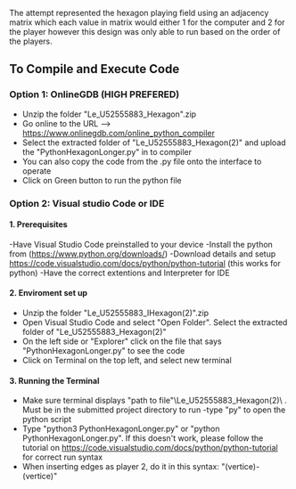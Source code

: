 The attempt represented the hexagon playing field using an adjacency matrix which each value in matrix would either 1 for the computer and 2 for the player however this design was only able to run based on the order of the players. 


## To Compile and Execute Code
### Option 1: OnlineGDB (HIGH PREFERED)
- Unzip the folder "Le_U52555883_Hexagon".zip
- Go online to the URL --> https://www.onlinegdb.com/online_python_compiler
- Select the extracted folder of "Le_U52555883_Hexagon(2)" and upload the "PythonHexagonLonger.py" in to compiler
- You can also copy the code from the .py file onto the interface to operate
- Click on Green button to run the python file

### Option 2: Visual studio Code or IDE
#### 1. Prerequisites
-Have Visual Studio Code preinstalled to your device
-Install the python from (https://www.python.org/downloads/)
-Download details and setup  https://code.visualstudio.com/docs/python/python-tutorial (this works for python)
-Have the correct extentions and Interpreter for IDE
#### 2. Enviroment set up
- Unzip the folder "Le_U52555883_IHexagon(2)".zip
- Open Visual Studio Code and select "Open Folder". Select the extracted folder of "Le_U52555883_Hexagon(2)"
- On the left side or "Explorer" click on the file that says "PythonHexagonLonger.py" to see the code
- Click on Terminal on the top left, and select new terminal
#### 3. Running the Terminal
- Make sure terminal displays "path to file"\Le_U52555883_Hexagon(2)\ . Must be in the submitted project directory to run
-type "py" to open the python script
- Type "python3 PythonHexagonLonger.py" or "python PythonHexagonLonger.py". If this doesn't work, please follow the tutorial on https://code.visualstudio.com/docs/python/python-tutorial for correct run syntax
- When inserting edges as player 2, do it in this syntax: "(vertice)-(vertice)" 
